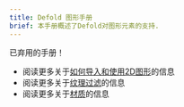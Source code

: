 ```yaml
---
title: Defold 图形手册
brief: 本手册概述了Defold对图形元素的支持.
---
```


已弃用的手册！

* 阅读更多关于[如何导入和使用2D图形](/manuals/importing-graphics)的信息
* 阅读更多关于[纹理过滤](/manuals/texture-filtering)的信息
* 阅读更多关于[材质](/manuals/material)的信息
